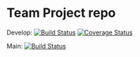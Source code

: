 # Team Project repo

Develop: [![Build Status](https://app.travis-ci.com/gcivil-nyu-org/INET-Wednesday-Spring2024-Team-2.svg?branch=develop)](https://app.travis-ci.com/gcivil-nyu-org/INET-Wednesday-Spring2024-Team-2)  [![Coverage Status](https://coveralls.io/repos/github/gcivil-nyu-org/INET-Wednesday-Spring2024-Team-2/badge.svg?branch=)](https://coveralls.io/github/gcivil-nyu-org/INET-Wednesday-Spring2024-Team-2?branch=)

Main: [![Build Status](https://app.travis-ci.com/gcivil-nyu-org/INET-Wednesday-Spring2024-Team-2.svg?branch=master)](https://app.travis-ci.com/gcivil-nyu-org/INET-Wednesday-Spring2024-Team-2)